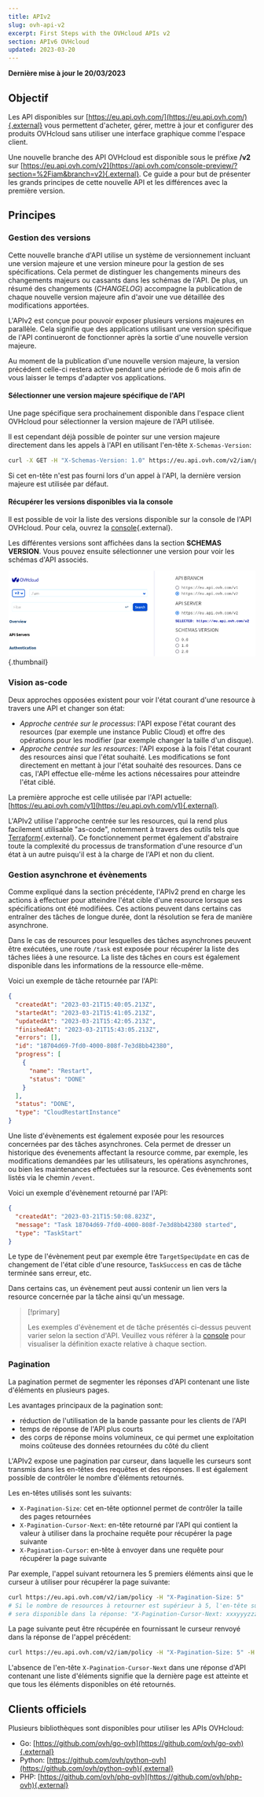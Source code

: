 ```yaml
---
title: APIv2
slug: ovh-api-v2
excerpt: First Steps with the OVHcloud APIs v2
section: APIv6 OVHcloud
updated: 2023-03-20
---
```


**Dernière mise à jour le 20/03/2023**

## Objectif

Les API disponibles sur [https://eu.api.ovh.com/](https://eu.api.ovh.com/){.external} vous permettent d'acheter, gérer, mettre à jour et configurer des produits OVHcloud sans utiliser une interface graphique comme l'espace client.

Une nouvelle branche des API OVHcloud est disponible sous le préfixe **/v2** sur [https://eu.api.ovh.com/v2](https://api.ovh.com/console-preview/?section=%2Fiam&branch=v2){.external}. Ce guide a pour but de présenter les grands principes de cette nouvelle API et les différences avec la première version.

## Principes

### Gestion des versions

Cette nouvelle branche d'API utilise un système de versionnement incluant une version majeure et une version mineure pour la gestion de ses spécifications.
Cela permet de distinguer les changements mineurs des changements majeurs ou cassants dans les schémas de l'API. De plus, un résumé des changements (*CHANGELOG*) accompagne la publication de chaque nouvelle version majeure afin d'avoir une vue détaillée des modifications apportées.

L'APIv2 est conçue pour pouvoir exposer plusieurs versions majeures en parallèle. Cela signifie que des applications utilisant une version spécifique de l'API continueront de fonctionner après la sortie d'une nouvelle version majeure.

Au moment de la publication d'une nouvelle version majeure, la version précédent celle-ci restera active pendant une période de 6 mois afin de vous laisser le temps d'adapter vos applications.

#### Sélectionner une version majeure spécifique de l'API

Une page spécifique sera prochainement disponible dans l'espace client OVHcloud pour sélectionner la version majeure de l'API utilisée.

Il est cependant déjà possible de pointer sur une version majeure directement dans les appels à l'API en utilisant l'en-tête `X-Schemas-Version`:
```bash
curl -X GET -H "X-Schemas-Version: 1.0" https://eu.api.ovh.com/v2/iam/policy
```

Si cet en-tête n'est pas fourni lors d'un appel à l'API, la dernière version majeure est utilisée par défaut.

#### Récupérer les versions disponibles via la console

Il est possible de voir la liste des versions disponible sur la console de l'API OVHcloud. Pour cela, ouvrez la [console](https://api.ovh.com/console-preview/?section=%2Fiam&branch=v2#servers){.external}.

Les différentes versions sont affichées dans la section **SCHEMAS VERSION**. Vous pouvez ensuite sélectionner une version pour voir les schémas d'API associés.

![API](images/console-schemas-version.png){.thumbnail}

### Vision as-code

Deux approches opposées existent pour voir l'état courant d'une resource à travers une API et changer son état:
- *Approche centrée sur le processus*: l'API expose l'état courant des resources (par exemple une instance Public Cloud) et offre des opérations pour les modifier (par exemple changer la taille d'un disque).
- *Approche centrée sur les resources*: l'API expose à la fois l'état courant des resources ainsi que l'état souhaité. Les modifications se font directement en mettant à jour l'état souhaité des resources. Dans ce cas, l'API effectue elle-même les actions nécessaires pour atteindre l'état ciblé.

La première approche est celle utilisée par l'API actuelle: [https://eu.api.ovh.com/v1](https://eu.api.ovh.com/v1){.external}.

L'APIv2 utilise l'approche centrée sur les resources, qui la rend plus facilement utilisable "as-code", notemment à travers des outils tels que [Terraform](https://www.terraform.io){.external}. Ce fonctionnement permet également d'abstraire toute la complexité du processus de transformation d'une resource d'un état à un autre puisqu'il est à la charge de l'API et non du client.

### Gestion asynchrone et évènements

Comme expliqué dans la section précédente, l'APIv2 prend en charge les actions à effectuer pour atteindre l'état cible d'une resource lorsque ses spécifications ont été modifiées. Ces actions peuvent dans certains cas entraîner des tâches de longue durée, dont la résolution se fera de manière asynchrone.

Dans le cas de resources pour lesquelles des tâches asynchrones peuvent être exécutées, une route `/task` est exposée pour récupérer la liste des tâches liées à une resource. La liste des tâches en cours est également disponible dans les informations de la ressource elle-même.

Voici un exemple de tâche retournée par l'API:
```json
{
  "createdAt": "2023-03-21T15:40:05.213Z",
  "startedAt": "2023-03-21T15:41:05.213Z",
  "updatedAt": "2023-03-21T15:42:05.213Z",
  "finishedAt": "2023-03-21T15:43:05.213Z",
  "errors": [],
  "id": "18704d69-7fd0-4000-808f-7e3d8bb42380",
  "progress": [
    {
      "name": "Restart",
      "status": "DONE"
    }
  ],
  "status": "DONE",
  "type": "CloudRestartInstance"
}
```

Une liste d'évènements est également exposée pour les resources concernées par des tâches asynchrones. Cela permet de dresser un historique des évenements affectant la resource comme, par exemple, les modifications demandées par les utilisateurs, les opérations asynchrones, ou bien les maintenances effectuées sur la resource. Ces évènements sont listés via le chemin `/event`.

Voici un exemple d'évènement retourné par l'API:
```json
{
  "createdAt": "2023-03-21T15:50:08.823Z",
  "message": "Task 18704d69-7fd0-4000-808f-7e3d8bb42380 started",
  "type": "TaskStart"
}
```

Le type de l'évènement peut par exemple être `TargetSpecUpdate` en cas de changement de l'état cible d'une resource, `TaskSuccess` en cas de tâche terminée sans erreur, etc.

Dans certains cas, un évènement peut aussi contenir un lien vers la resource concernée par la tâche ainsi qu'un message.

> [!primary]
>
> Les exemples d'évènement et de tâche présentés ci-dessus peuvent varier selon la section d'API. Veuillez vous référer à la [console](https://docs.ovh.com/fr/api/api-console-exploration/) pour visualiser la définition exacte relative à chaque section.
>

### Pagination

La pagination permet de segmenter les réponses d'API contenant une liste d'éléments en plusieurs pages.

Les avantages principaux de la pagination sont:
- réduction de l'utilisation de la bande passante pour les clients de l'API
- temps de réponse de l'API plus courts
- des corps de réponse moins volumineux, ce qui permet une exploitation moins coûteuse des données retournées du côté du client

L'APIv2 expose une pagination par curseur, dans laquelle les curseurs sont transmis dans les en-têtes des requêtes et des réponses. Il est également possible de contrôler le nombre d'éléments retournés.

Les en-têtes utilisés sont les suivants:
- `X-Pagination-Size`: cet en-tête optionnel permet de contrôler la taille des pages retournées
- `X-Pagination-Cursor-Next`: en-tête retourné par l'API qui contient la valeur à utiliser dans la prochaine requête pour récupérer la page suivante
- `X-Pagination-Cursor`: en-tête à envoyer dans une requête pour récupérer la page suivante

Par exemple, l'appel suivant retournera les 5 premiers éléments ainsi que le curseur à utiliser pour récupérer la page suivante:
```bash
curl https://eu.api.ovh.com/v2/iam/policy -H "X-Pagination-Size: 5"
# Si le nombre de resources à retourner est supérieur à 5, l'en-tête suivant
# sera disponible dans la réponse: "X-Pagination-Cursor-Next: xxxyyyzzz"
```

La page suivante peut être récupérée en fournissant le curseur renvoyé dans la réponse de l'appel précédent:
```bash
curl https://eu.api.ovh.com/v2/iam/policy -H "X-Pagination-Size: 5" -H "X-Pagination-Cursor: xxxyyyzzz"
```

L'absence de l'en-tête `X-Pagination-Cursor-Next` dans une réponse d'API contenant une liste d'éléments signifie que la dernière page est atteinte et que tous les éléments disponibles on été retournés.


## Clients officiels

Plusieurs bibliothèques sont disponibles pour utiliser les APIs OVHcloud:
- Go: [https://github.com/ovh/go-ovh](https://github.com/ovh/go-ovh){.external}
- Python: [https://github.com/ovh/python-ovh](https://github.com/ovh/python-ovh){.external}
- PHP: [https://github.com/ovh/php-ovh](https://github.com/ovh/php-ovh){.external}